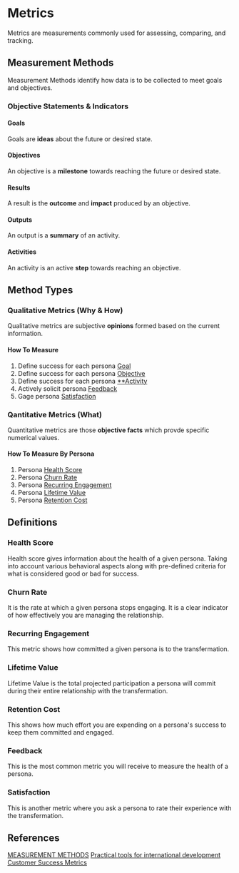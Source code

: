 # Metrics
Metrics are measurements commonly used for assessing, comparing, and tracking. 

## Measurement Methods
Measurement Methods identify how data is to be collected to meet goals and objectives.

### Objective Statements & Indicators

#### Goals
Goals are **ideas** about the future or desired state.

#### Objectives
An objective is a **milestone** towards reaching the future or desired state.

#### Results
A result is the **outcome** and **impact** produced by an objective.

#### Outputs 
An output is a **summary** of an activity.

#### Activities
An activity is an active **step** towards reaching an objective.

## Method Types

### Qualitative Metrics (Why & How)
Qualitative metrics are subjective **opinions** formed based on the current information. 

#### How To Measure
1. Define success for each persona [Goal](#goals)
2. Define success for each persona [Objective](#objectives)
3. Define success for each persona [**Activity](#activites)
4. Actively solicit persona [Feedback](#feedback)
5. Gage persona [Satisfaction](#satisfaction)

### Qantitative Metrics (What)
Quantitative metrics are those **objective facts** which provde specific numerical values. 

#### How To Measure By Persona
1. Persona [Health Score](#health-score)
2. Persona [Churn Rate](#chrun-rate)
3. Persona [Recurring Engagement](#recurring-engagement)
4. Persona [Lifetime Value](#lifetime-value)
5. Persona [Retention Cost](#retention-cost)

## Definitions

### Health Score
Health score gives information about the health of a given persona. Taking into account various behavioral aspects along with pre-defined criteria for what is considered good or bad for success.

### Churn Rate
It is the rate at which a given persona stops engaging. It is a clear indicator of how effectively you are managing the relationship. 

### Recurring Engagement
This metric shows how committed a given persona is to the transfermation. 

### Lifetime Value
Lifetime Value is the total projected participation a persona will commit during their entire relationship with the transfermation. 

### Retention Cost
This shows how much effort you are expending on a persona's success to keep them committed and engaged.

### Feedback
This is the most common metric you will receive to measure the health of a persona.
  
### Satisfaction
This is another metric where you ask a persona to rate their experience with the transfermation. 

## References
[MEASUREMENT METHODS](https://mealdprostarter.org/measurement-methods/)
[Practical tools for international development](https://tools4dev.org/resources/5-ways-to-measure-qualitative-results/)
[Customer Success Metrics](https://www.smartkarrot.com/resources/blog/customer-success-metrics/)
